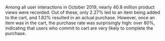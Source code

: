 Among all user interactions in October 2019, nearly 40.8 million product views were recorded.
Out of these, only 2.27% led to an item being added to the cart, and 1.82% resulted in an actual purchase.
However, once an item was in the cart, the purchase rate was surprisingly high: over 80%, indicating that users who commit to cart are very likely to complete the purchase.
